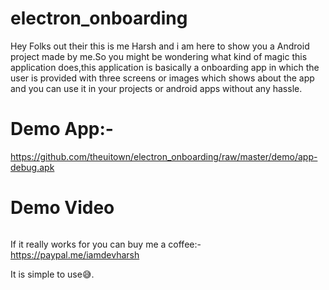 # electron_onboarding

Hey Folks out their this is me Harsh and i am here to show you a Android project made by me.So you might be wondering what kind of magic this application does,this application is basically a onboarding app in which the user is provided with three screens or images which shows about the app and you can use it in your projects or android apps without any hassle.

# Demo App:-
https://github.com/theuitown/electron_onboarding/raw/master/demo/app-debug.apk

# Demo Video

[![]()](https://www.youtube.com/watch?v=fIpdmBzTGNk&feature=youtu.be)


If it really works for you can buy me a coffee:-https://paypal.me/iamdevharsh

It is simple to use😅.

